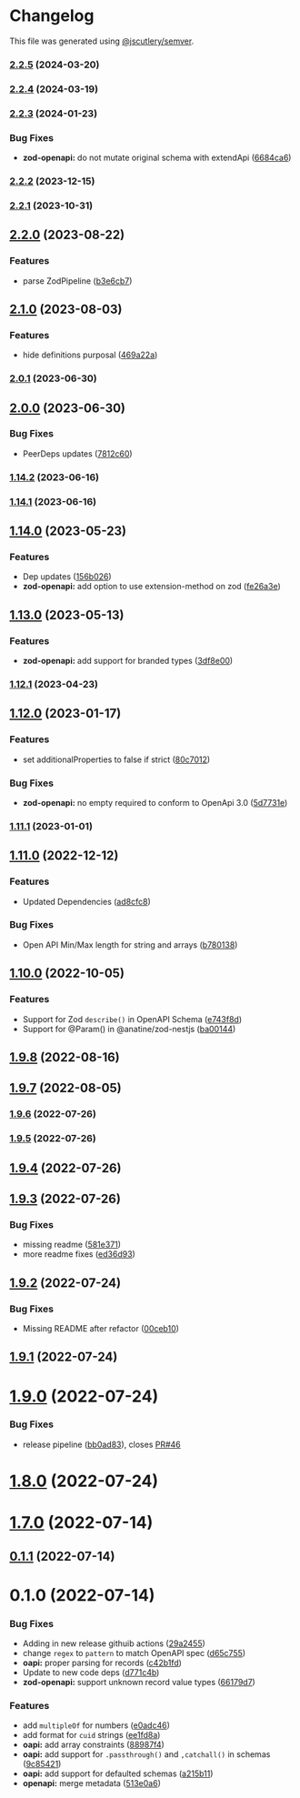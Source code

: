 # Changelog

This file was generated using [@jscutlery/semver](https://github.com/jscutlery/semver).

### [2.2.5](https://github.com/anatine/zod-plugins/compare/zod-openapi-2.2.4...zod-openapi-2.2.5) (2024-03-20)

### [2.2.4](https://github.com/anatine/zod-plugins/compare/zod-openapi-2.2.3...zod-openapi-2.2.4) (2024-03-19)

### [2.2.3](https://github.com/anatine/zod-plugins/compare/zod-openapi-2.2.2...zod-openapi-2.2.3) (2024-01-23)


### Bug Fixes

* **zod-openapi:** do not mutate original schema with extendApi ([6684ca6](https://github.com/anatine/zod-plugins/commit/6684ca6b54e49afc1ccedc701e9b7e289e2e9b42))

### [2.2.2](https://github.com/anatine/zod-plugins/compare/zod-openapi-2.2.1...zod-openapi-2.2.2) (2023-12-15)

### [2.2.1](https://github.com/anatine/zod-plugins/compare/zod-openapi-2.2.0...zod-openapi-2.2.1) (2023-10-31)

## [2.2.0](https://github.com/anatine/zod-plugins/compare/zod-openapi-2.1.0...zod-openapi-2.2.0) (2023-08-22)


### Features

* parse ZodPipeline ([b3e6cb7](https://github.com/anatine/zod-plugins/commit/b3e6cb77766c23326b0ffce8f62102d3096d28e2))

## [2.1.0](https://github.com/anatine/zod-plugins/compare/zod-openapi-2.0.1...zod-openapi-2.1.0) (2023-08-03)


### Features

* hide definitions purposal ([469a22a](https://github.com/anatine/zod-plugins/commit/469a22ad933c9ea220b221e9d4b9fe42b63aa4f2))

### [2.0.1](https://github.com/anatine/zod-plugins/compare/zod-openapi-2.0.0...zod-openapi-2.0.1) (2023-06-30)

## [2.0.0](https://github.com/anatine/zod-plugins/compare/zod-openapi-1.14.2...zod-openapi-2.0.0) (2023-06-30)


### Bug Fixes

* PeerDeps updates ([7812c60](https://github.com/anatine/zod-plugins/commit/7812c6048b19430424b69720bbd98726dc863bf3))

### [1.14.2](https://github.com/anatine/zod-plugins/compare/zod-openapi-1.14.1...zod-openapi-1.14.2) (2023-06-16)

### [1.14.1](https://github.com/anatine/zod-plugins/compare/zod-openapi-1.14.0...zod-openapi-1.14.1) (2023-06-16)

## [1.14.0](https://github.com/anatine/zod-plugins/compare/zod-openapi-1.13.0...zod-openapi-1.14.0) (2023-05-23)


### Features

* Dep updates ([156b026](https://github.com/anatine/zod-plugins/commit/156b026391eba70c00df8b0f96ec402db1ceed4c))
* **zod-openapi:** add option to use extension-method on zod ([fe26a3e](https://github.com/anatine/zod-plugins/commit/fe26a3ed3a0f9a8d62d65ad43b34a7091268aec7))

## [1.13.0](https://github.com/anatine/zod-plugins/compare/zod-openapi-1.12.0...zod-openapi-1.13.0) (2023-05-13)


### Features

* **zod-openapi:** add support for branded types ([3df8e00](https://github.com/anatine/zod-plugins/commit/3df8e00dd9ed602e6a0b44e9c4b2d7fec4f89607))

### [1.12.1](https://github.com/anatine/zod-plugins/compare/zod-openapi-1.12.0...zod-openapi-1.12.1) (2023-04-23)

## [1.12.0](https://github.com/anatine/zod-plugins/compare/zod-openapi-1.11.1...zod-openapi-1.12.0) (2023-01-17)


### Features

* set additionalProperties to false if strict ([80c7012](https://github.com/anatine/zod-plugins/commit/80c7012922bb4b1a59a5b96d0b5680e7cc436976))


### Bug Fixes

* **zod-openapi:** no empty required to conform to OpenApi 3.0 ([5d7731e](https://github.com/anatine/zod-plugins/commit/5d7731e3ae8b457664f2a750274005d0a5a50f7f))

### [1.11.1](https://github.com/anatine/zod-plugins/compare/zod-openapi-1.11.0...zod-openapi-1.11.1) (2023-01-01)

## [1.11.0](https://github.com/anatine/zod-plugins/compare/zod-openapi-1.10.0...zod-openapi-1.11.0) (2022-12-12)


### Features

* Updated Dependencies ([ad8cfc8](https://github.com/anatine/zod-plugins/commit/ad8cfc8fa40ca32736dbfb0d8906569d2a626cbe))


### Bug Fixes

* Open API Min/Max length for string and arrays ([b780138](https://github.com/anatine/zod-plugins/commit/b78013862285b5e7f1c336db26dcf2f5bc356f51))

## [1.10.0](https://github.com/anatine/zod-plugins/compare/zod-openapi-1.9.7...zod-openapi-1.10.0) (2022-10-05)


### Features

*  Support for Zod `describe()` in OpenAPI Schema ([e743f8d](https://github.com/anatine/zod-plugins/commit/e743f8d18b71ded62863c3f8c22db4be2b576479))
* Support for @Param() in @anatine/zod-nestjs ([ba00144](https://github.com/anatine/zod-plugins/commit/ba001444d3554695fe6db6b0d449f03351d65c48))

## [1.9.8](https://github.com/anatine/zod-plugins/compare/zod-openapi-1.9.7...zod-openapi-1.9.8) (2022-08-16)



## [1.9.7](https://github.com/anatine/zod-plugins/compare/zod-openapi-1.9.6...zod-openapi-1.9.7) (2022-08-05)



### [1.9.6](https://github.com/anatine/zod-plugins/compare/zod-openapi-1.9.5...zod-openapi-1.9.6) (2022-07-26)

### [1.9.5](https://github.com/anatine/zod-plugins/compare/zod-openapi-1.9.4...zod-openapi-1.9.5) (2022-07-26)

## [1.9.4](https://github.com/anatine/zod-plugins/compare/zod-openapi-1.9.3...zod-openapi-1.9.4) (2022-07-26)



## [1.9.3](https://github.com/anatine/zod-plugins/compare/zod-openapi-1.9.2...zod-openapi-1.9.3) (2022-07-26)


### Bug Fixes

* missing readme ([581e371](https://github.com/anatine/zod-plugins/commit/581e37112c223782759635ae34937a0dfa664dc9))
* more readme fixes ([ed36d93](https://github.com/anatine/zod-plugins/commit/ed36d935dc6bb93ab35b5212e966130ff3ba9838))



## [1.9.2](https://github.com/anatine/zod-plugins/compare/zod-openapi-1.9.1...zod-openapi-1.9.2) (2022-07-24)


### Bug Fixes

* Missing README after refactor ([00ceb10](https://github.com/anatine/zod-plugins/commit/00ceb10be8251c6be2a83e64a9a8cd6116451938))



## [1.9.1](https://github.com/anatine/zod-plugins/compare/zod-openapi-1.9.0...zod-openapi-1.9.1) (2022-07-24)



# [1.9.0](https://github.com/anatine/zod-plugins/compare/zod-openapi-1.8.0...zod-openapi-1.9.0) (2022-07-24)


### Bug Fixes

* release pipeline ([bb0ad83](https://github.com/anatine/zod-plugins/commit/bb0ad836a954659b778f1181dff4fe99daf35447)), closes [PR#46](https://github.com/PR/issues/46)



# [1.8.0](https://github.com/anatine/zod-plugins/compare/zod-openapi-1.7.0...zod-openapi-1.8.0) (2022-07-24)



# [1.7.0](https://github.com/anatine/zod-plugins/compare/zod-openapi-1.6.2...zod-openapi-1.7.0) (2022-07-14)



## [0.1.1](https://github.com/anatine/zod-plugins/compare/zod-openapi-0.1.0...zod-openapi-0.1.1) (2022-07-14)



# 0.1.0 (2022-07-14)


### Bug Fixes

* Adding in new release githuib actions ([29a2455](https://github.com/anatine/zod-plugins/commit/29a2455161f7021df9f933d0d8b200a08fe31fde))
* change `regex` to `pattern` to match OpenAPI spec ([d65c755](https://github.com/anatine/zod-plugins/commit/d65c755aeef95ff19b1b767ec7018ac44be3c83f))
* **oapi:** proper parsing for records ([c42b1fd](https://github.com/anatine/zod-plugins/commit/c42b1fd8f3e39fbcdd9b5f89561723388fc2232c))
* Update to new code deps ([d771c4b](https://github.com/anatine/zod-plugins/commit/d771c4b2b026635a6704eeb1fca80dd2f2e5e8e8))
* **zod-openapi:** support unknown record value types ([66179d7](https://github.com/anatine/zod-plugins/commit/66179d736599d8f300afef936d3e776ca5ea488f))


### Features

* add `multipleOf` for numbers ([e0adc46](https://github.com/anatine/zod-plugins/commit/e0adc467bf5eb79ae8b37e2c9818af2c62e23568))
* add format for `cuid` strings ([ee1fd8a](https://github.com/anatine/zod-plugins/commit/ee1fd8ae5ba456d0ad4744fcf6de38289cf26b53))
* **oapi:** add array constraints ([88987f4](https://github.com/anatine/zod-plugins/commit/88987f432fbd7657dff77f0a3b377d2757578101))
* **oapi:** add support for `.passthrough()` and `,catchall()` in schemas ([9c85421](https://github.com/anatine/zod-plugins/commit/9c85421fcd97ecca4f268ff2f180dcf99cea4ab3))
* **oapi:** add support for defaulted schemas ([a215b11](https://github.com/anatine/zod-plugins/commit/a215b110ccfad19c5fd5e7942df1c094eb7e953e))
* **openapi:** merge metadata ([513e0a6](https://github.com/anatine/zod-plugins/commit/513e0a6fc90e579f14ef9c89389001ea8b08c20e))
